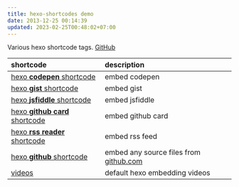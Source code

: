 ```yaml
---
title: hexo-shortcodes demo
date: 2013-12-25 00:14:39
updated: 2023-02-25T00:48:02+07:00
---
```


Various hexo shortcode tags. [GitHub](https://github.com/dimaslanjaka/static-blog-generator-hexo/tree/master/packages/hexo-shortcodes)

| shortcode | description |
| :--- | :--- |
| [hexo **codepen** shortcode](codepen) | embed codepen |
| [hexo **gist** shortcode](gist) | embed gist |
| [hexo **jsfiddle** shortcode](jsfiddle) | embed jsfiddle |
| [hexo **github card** shortcode](githubCard) | embed github card |
| [hexo **rss reader** shortcode](rssreader) | embed rss feed |
| [hexo **github** shortcode](github) | embed any source files from [github.com](https://github.com) |
| [videos](videos) | default hexo embedding videos |